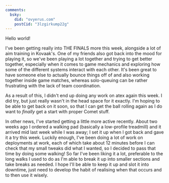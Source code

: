 ```yaml
---
comments:
  bsky:
    did: "ovyerus.com"
    postCid: "3lzgirkump22g"
---
```


Hello world!

I've been getting really into THE FINALS more this week, alongside a lot of aim
training in Kovaak's. One of my friends also got back into the mood for playing
it, so we've been playing a lot together and trying to get better together,
especially when it comes to game mechanics and exploring how some of the
different systems interact with each other. It's been great to have someone else
to actually bounce things off of and also working together inside game matches,
whereas solo-queuing can be rather frustrating with the lack of team
coordination.

As a result of this, I didn't end up doing any work on atex again this week. I
did try, but just really wasn't in the head space for it exactly. I'm hoping to
be able to get back on it soon, so that I can get the ball rolling again as I do
want to _finally_ get a start with proper Comet stuff.

In other news, I've started getting a little more active recently. About two
weeks ago I ordered a walking pad (basically a low-profile treadmill) and it
arrived mid last week while I was away; I set it up when I got back and gave it
a try this week. Luckily enough, I've been doing a lot of work on deployments at
work, each of which take about 12 minutes before I can check that my small
tweaks did what I wanted, so I decided to pass that time by doing some walking!
So far I've been liking it a lot, preferable to the long walks I used to do as
I'm able to break it up into smaller sections and take breaks as needed. I hope
I'll be able to keep it up and slot it into downtime, just need to develop the
habit of realising when that occurs and to then use it wisely.
